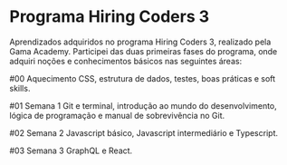 # Programa Hiring Coders 3
Aprendizados adquiridos no programa Hiring Coders 3, realizado pela Gama Academy.
Participei das duas primeiras fases do programa, onde adquiri noções e conhecimentos básicos nas seguintes áreas:

#00 Aquecimento
CSS, estrutura de dados, testes, boas práticas e soft skills.

#01 Semana 1
Git e terminal, introdução ao mundo do desenvolvimento, lógica de programação e manual de sobrevivência no Git.

#02 Semana 2
Javascript básico, Javascript intermediário e Typescript.

#03 Semana 3
GraphQL e React.
